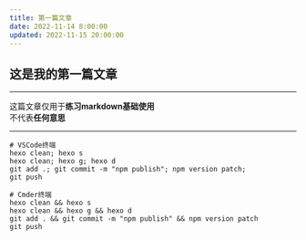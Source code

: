 ```yaml
---
title: 第一篇文章
date: 2022-11-14 8:00:00
updated: 2022-11-15 20:00:00
---
```

## 这是我的第一篇文章

***
这篇文章仅用于**练习markdown基础使用**  
不代表**任何意思**
***

```shell
# VSCode终端
hexo clean; hexo s
hexo clean; hexo g; hexo d
git add .; git commit -m "npm publish"; npm version patch; 
git push

# Cmder终端
hexo clean && hexo s
hexo clean && hexo g && hexo d
git add . && git commit -m "npm publish" && npm version patch
git push
```
